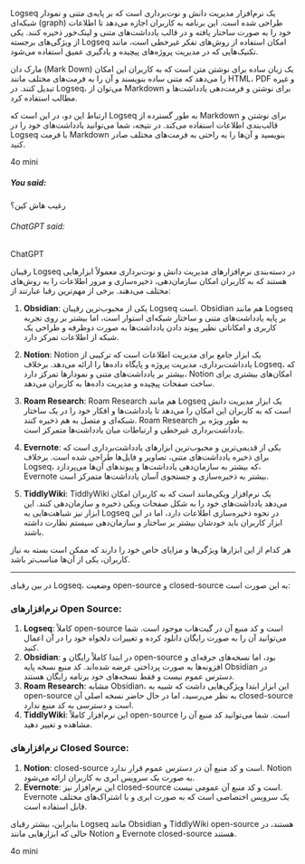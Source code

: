 Logseq یک نرم‌افزار مدیریت دانش و نوت‌برداری است که بر پایه‌ی متنی و نمودار شبکه‌ای (graph) طراحی شده است. این برنامه به کاربران اجازه می‌دهد تا اطلاعات خود را به صورت ساختار یافته و در قالب یادداشت‌های متنی و لینک‌خور ذخیره کنند. یکی از ویژگی‌های برجسته Logseq امکان استفاده از روش‌های تفکر غیرخطی است، مانند تکنیک‌هایی که در مدیریت پروژه‌های پیچیده و یادگیری عمیق استفاده می‌شود.

مارک دان (Mark Down) یک زبان ساده برای نوشتن متن است که به کاربران این امکان را می‌دهد که متنی ساده بنویسند و آن را به فرمت‌های مختلف مانند HTML، PDF و غیره تبدیل کنند. در Logseq، می‌توان از Markdown برای نوشتن و فرمت‌دهی یادداشت‌ها و مطالب استفاده کرد.

ارتباط این دو، در این است که Logseq به طور گسترده از Markdown برای نوشتن و قالب‌بندی اطلاعات استفاده می‌کند. در نتیجه، شما می‌توانید یادداشت‌های خود را در Logseq با فرمت Markdown بنویسید و آن‌ها را به راحتی به فرمت‌های مختلف صادر کنید.

4o mini

##### You said:

رغیب هاش کین؟

###### ChatGPT said:

ChatGPT

رقیبان Logseq در دسته‌بندی نرم‌افزارهای مدیریت دانش و نوت‌برداری معمولاً ابزارهایی هستند که به کاربران امکان سازمان‌دهی، ذخیره‌سازی و مرور اطلاعات را به روش‌های مختلف می‌دهند. برخی از مهم‌ترین رقبا عبارتند از:

1. **Obsidian**: یکی از محبوب‌ترین رقیبان Logseq است. Obsidian هم مانند Logseq بر پایه یادداشت‌های متنی و ساختار شبکه‌ای استوار است، اما بیشتر بر روی تجربه کاربری و امکاناتی نظیر پیوند دادن یادداشت‌ها به صورت دوطرفه و طراحی یک شبکه از اطلاعات تمرکز دارد.
    
2. **Notion**: Notion یک ابزار جامع برای مدیریت اطلاعات است که ترکیبی از یادداشت‌برداری، مدیریت پروژه و پایگاه داده‌ها را ارائه می‌دهد. برخلاف Logseq، که بیشتر بر یادداشت‌های متنی و نمودارها تمرکز دارد، Notion امکان‌های بیشتری برای ساخت صفحات پیچیده و مدیریت داده‌ها به کاربران می‌دهد.
    
3. **Roam Research**: Roam Research هم مانند Logseq یک ابزار مدیریت دانش است که به کاربران این امکان را می‌دهد تا یادداشت‌ها و افکار خود را در یک ساختار شبکه‌ای و متصل به هم ذخیره کنند. Roam Research به طور ویژه بر یادداشت‌برداری غیرخطی و ارتباطات میان یادداشت‌ها متمرکز است.
    
4. **Evernote**: یکی از قدیمی‌ترین و محبوب‌ترین ابزارهای یادداشت‌برداری است که برای ذخیره یادداشت‌های متنی، تصاویر و فایل‌ها طراحی شده است. برخلاف Logseq، که بیشتر به سازمان‌دهی یادداشت‌ها و پیوندهای آن‌ها می‌پردازد، Evernote بیشتر به ذخیره‌سازی و جستجوی آسان یادداشت‌ها متمرکز است.
    
5. **TiddlyWiki**: TiddlyWiki یک نرم‌افزار ویکی‌مانند است که به کاربران امکان می‌دهد یادداشت‌های خود را به شکل صفحات ویکی ذخیره و سازمان‌دهی کنند. این ابزار نیز شباهت‌هایی به Logseq در نحوه ذخیره‌سازی اطلاعات دارد، اما در این ابزار کاربران باید خودشان بیشتر بر ساختار و سازمان‌دهی سیستم نظارت داشته باشند.
    

هر کدام از این ابزارها ویژگی‌ها و مزایای خاص خود را دارند که ممکن است بسته به نیاز کاربران، یکی از آن‌ها مناسب‌تر باشد.

---

در بین رقبای Logseq، وضعیت open-source و closed-source به این صورت است:

### **نرم‌افزارهای Open Source:**

1. **Logseq**: کاملاً open-source است و کد منبع آن در گیت‌هاب موجود است. شما می‌توانید آن را به صورت رایگان دانلود کرده و تغییرات دلخواه خود را در آن اعمال کنید.
2. **Obsidian**: در ابتدا کاملاً رایگان و open-source بود، اما نسخه‌های حرفه‌ای و افزونه‌ها به صورت پرداختی عرضه شده‌اند. کد منبع نسخه پایه Obsidian در دسترس عموم نیست و فقط نسخه‌های خود برنامه رایگان هستند.
3. **Roam Research**: مشابه Obsidian، این ابزار ابتدا ویژگی‌هایی داشت که شبیه به open-source به نظر می‌رسید، اما در حال حاضر نسخه اصلی آن closed-source است و دسترسی به کد منبع ندارد.
4. **TiddlyWiki**: این نرم‌افزار کاملاً open-source است. شما می‌توانید کد منبع آن را مشاهده و تغییر دهید.

### **نرم‌افزارهای Closed Source:**

1. **Notion**: closed-source است و کد منبع آن در دسترس عموم قرار ندارد. Notion به صورت یک سرویس ابری به کاربران ارائه می‌شود.
2. **Evernote**: این نرم‌افزار نیز closed-source است و کد منبع آن عمومی نیست. Evernote یک سرویس اختصاصی است که به صورت ابری و با اشتراک‌های مختلف قابل استفاده است.

بنابراین، بیشتر رقبای Logseq مانند Obsidian و TiddlyWiki open-source هستند، در حالی که ابزارهایی مانند Notion و Evernote closed-source هستند.

4o mini